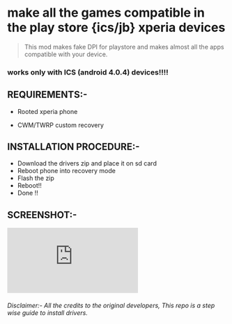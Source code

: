 # make all the games compatible in the play store {ics/jb} xperia devices

>This mod makes fake DPI for playstore and makes almost all the apps compatible with your device.

### works only with ICS (android 4.0.4) devices!!!!

## REQUIREMENTS:-

* Rooted xperia phone

* CWM/TWRP custom recovery


## INSTALLATION PROCEDURE:-

* Download the drivers zip and place it on sd card
* Reboot phone into recovery mode
* Flash the zip
* Reboot!!
* Done  !!

## SCREENSHOT:-


![alt text](https://forum.xda-developers.com/attachment.php?attachmentid=2095939&d=1373086581 "ANTUTU BENCHMARK SCORE")

###### Disclaimer:- All the credits to the original developers, This repo is a step wise guide to install drivers.
